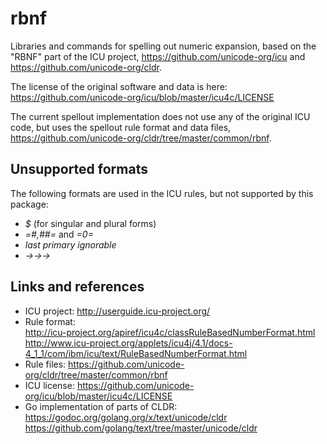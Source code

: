 # rbnf

Libraries and commands for spelling out numeric expansion, based on the "RBNF" part of the ICU project, https://github.com/unicode-org/icu and https://github.com/unicode-org/cldr.

The license of the original software and data is here: https://github.com/unicode-org/icu/blob/master/icu4c/LICENSE


The current spellout implementation does not use any of the original ICU code, but uses the spellout rule format and data files, https://github.com/unicode-org/cldr/tree/master/common/rbnf.

## Unsupported formats 
The following formats are used in the ICU rules, but not supported by this package:
* _$_ (for singular and plural forms)
* _=#,##=_ and _=0=_
* _last primary ignorable_
* _→→→_


## Links and references
* ICU project: http://userguide.icu-project.org/
* Rule format: <br/>
 http://icu-project.org/apiref/icu4c/classRuleBasedNumberFormat.html   <br/>
 http://www.icu-project.org/applets/icu4j/4.1/docs-4_1_1/com/ibm/icu/text/RuleBasedNumberFormat.html 
* Rule files: https://github.com/unicode-org/cldr/tree/master/common/rbnf
* ICU license: https://github.com/unicode-org/icu/blob/master/icu4c/LICENSE
* Go implementation of parts of CLDR: <br/>
  https://godoc.org/golang.org/x/text/unicode/cldr <br/>
  https://github.com/golang/text/tree/master/unicode/cldr 
